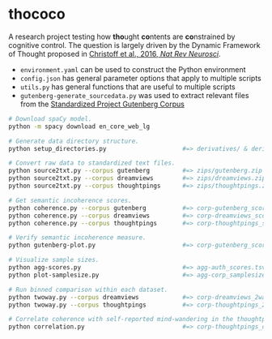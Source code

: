 # thococo

A research project testing how **tho**ught **co**ntents are **co**nstrained by cognitive control. The question is largely driven by the Dynamic Framework of Thought proposed in [Christoff et al., 2016, _Nat Rev Neurosci_](https://doi.org/10.1038/nrn.2016.113).


- `environment.yaml` can be used to construct the Python environment
- `config.json` has general parameter options that apply to multiple scripts
- `utils.py` has general functions that are useful to multiple scripts
- `gutenberg-generate_sourcedata.py` was used to extract relevant files from the [Standardized Project Gutenberg Corpus](https://github.com/pgcorpus/gutenberg)

```bash
# Download spaCy model.
python -m spacy download en_core_web_lg

# Generate data directory structure.
python setup_directories.py                     #=> derivatives/ & derivatives/zips/

# Convert raw data to standardized text files.
python source2txt.py --corpus gutenberg         #=> zips/gutenberg.zip
python source2txt.py --corpus dreamviews        #=> zips/dreamviews.zip
python source2txt.py --corpus thoughtpings      #=> zips/thoughtpings.zip

# Get semantic incoherence scores.
python coherence.py --corpus gutenberg          #=> corp-gutenberg_scores.tsv
python coherence.py --corpus dreamviews         #=> corp-dreamviews_scores.tsv
python coherence.py --corpus thoughtpings       #=> corp-thoughtpings_scores.tsv

# Verify semantic incoherence measure.
python gutenberg-plot.py                        #=> corp-gutenberg_scores.png/pdf

# Visualize sample sizes.
python agg-scores.py                            #=> agg-auth_scores.tsv & agg-corp_scores.tsv
python plot-samplesize.py                       #=> agg-corp_samplesize.png/pdf

# Run binned comparison within each dataset.
python twoway.py --corpus dreamviews            #=> corp-dreamviews_2way.tsv/png/pdf
python twoway.py --corpus thoughtpings          #=> corp-thoughtpings_2way.tsv/png/pdf

# Correlate coherence with self-reported mind-wandering in the thoughtpings dataset.
python correlation.py                           #=> corp-thoughtpings_corr.tsv/png/pdf
```